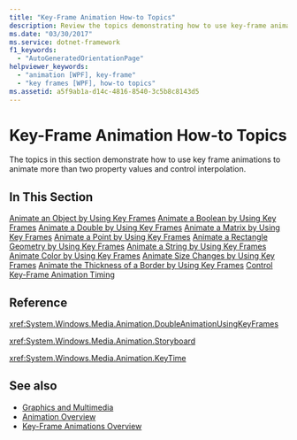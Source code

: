 ```yaml
---
title: "Key-Frame Animation How-to Topics"
description: Review the topics demonstrating how to use key-frame animations to animate more than two property values and control interpolation.
ms.date: "03/30/2017"
ms.service: dotnet-framework
f1_keywords:
  - "AutoGeneratedOrientationPage"
helpviewer_keywords:
  - "animation [WPF], key-frame"
  - "key frames [WPF], how-to topics"
ms.assetid: a5f9ab1a-d14c-4816-8540-3c5b8c8143d5
---
```

# Key-Frame Animation How-to Topics

The topics in this section demonstrate how to use key frame animations to animate more than two property values and control interpolation.

## In This Section

[Animate an Object by Using Key Frames](how-to-animate-an-object-by-using-key-frames.md)
[Animate a Boolean by Using Key Frames](how-to-animate-a-boolean-by-using-key-frames.md)
[Animate a Double by Using Key Frames](how-to-animate-a-double-by-using-key-frames.md)
[Animate a Matrix by Using Key Frames](how-to-animate-a-matrix-by-using-key-frames.md)
[Animate a Point by Using Key Frames](how-to-animate-a-point-by-using-key-frames.md)
[Animate a Rectangle Geometry by Using Key Frames](how-to-animate-a-rectangle-geometry-by-using-key-frames.md)
[Animate a String by Using Key Frames](how-to-animate-a-string-by-using-key-frames.md)
[Animate Color by Using Key Frames](how-to-animate-color-by-using-key-frames.md)
[Animate Size Changes by Using Key Frames](how-to-animate-size-changes-by-using-key-frames.md)
[Animate the Thickness of a Border by Using Key Frames](how-to-animate-the-thickness-of-a-border-by-using-key-frames.md)
[Control Key-Frame Animation Timing](how-to-control-key-frame-animation-timing.md)

## Reference

<xref:System.Windows.Media.Animation.DoubleAnimationUsingKeyFrames>

<xref:System.Windows.Media.Animation.Storyboard>

<xref:System.Windows.Media.Animation.KeyTime>

## See also

- [Graphics and Multimedia](index.md)
- [Animation Overview](animation-overview.md)
- [Key-Frame Animations Overview](key-frame-animations-overview.md)
